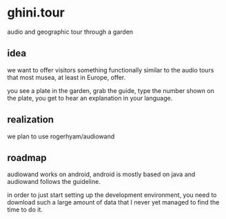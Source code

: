 # ghini.tour
audio and geographic tour through a garden

## idea

we want to offer visitors something functionally similar to the audio tours that most musea, at least in Europe, offer.

you see a plate in the garden, grab the guide, type the number shown on the plate, you get to hear an explanation in your language.

## realization

we plan to use rogerhyam/audiowand

## roadmap

audiowand works on android,
android is mostly based on java and audiowand follows the guideline.

in order to just start setting up the development environment, you need to
download such a large amount of data that I never yet managed to find the
time to do it.  